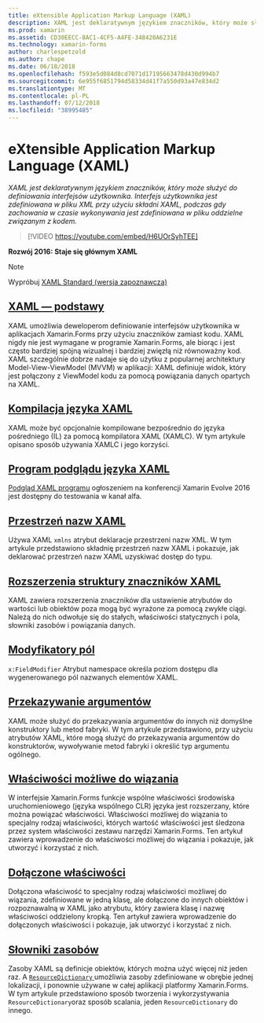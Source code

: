 ```yaml
---
title: eXtensible Application Markup Language (XAML)
description: XAML jest deklaratywnym językiem znaczników, który może służyć do definiowania interfejsów użytkownika. Interfejs użytkownika jest zdefiniowana w pliku XML przy użyciu składni XAML, podczas gdy zachowania w czasie wykonywania jest zdefiniowana w pliku oddzielne związanym z kodem.
ms.prod: xamarin
ms.assetid: CD30EECC-8AC1-4CF5-A4FE-348420A6231E
ms.technology: xamarin-forms
author: charlespetzold
ms.author: chape
ms.date: 06/18/2018
ms.openlocfilehash: f593e5d084d8cd7071d17195663478d430d994b7
ms.sourcegitcommit: 6e955f6851794d58334d41f7a550d93a47e834d2
ms.translationtype: MT
ms.contentlocale: pl-PL
ms.lasthandoff: 07/12/2018
ms.locfileid: "38995485"
---
```

# <a name="extensible-application-markup-language-xaml"></a>eXtensible Application Markup Language (XAML)

_XAML jest deklaratywnym językiem znaczników, który może służyć do definiowania interfejsów użytkownika. Interfejs użytkownika jest zdefiniowana w pliku XML przy użyciu składni XAML, podczas gdy zachowania w czasie wykonywania jest zdefiniowana w pliku oddzielne związanym z kodem._

> [!VIDEO https://youtube.com/embed/H6UOrSyhTEE]

**Rozwój 2016: Staje się głównym XAML**

> [!NOTE]
> Wypróbuj [XAML Standard (wersja zapoznawcza)](standard/index.md)

<a name="xaml" />

## <a name="xaml-basicsxaml-basicsindexmd"></a>[XAML — podstawy](xaml-basics/index.md)

XAML umożliwia deweloperom definiowanie interfejsów użytkownika w aplikacjach Xamarin.Forms przy użyciu znaczników zamiast kodu. XAML nigdy nie jest wymagane w programie Xamarin.Forms, ale biorąc i jest często bardziej spójną wizualnej i bardziej zwięzłą niż równoważny kod. XAML szczególnie dobrze nadaje się do użytku z popularnej architektury Model-View-ViewModel (MVVM) w aplikacji: XAML definiuje widok, który jest połączony z ViewModel kodu za pomocą powiązania danych opartych na XAML.

## <a name="xaml-compilationxamlcmd"></a>[Kompilacja języka XAML](xamlc.md)

XAML może być opcjonalnie kompilowane bezpośrednio do języka pośredniego (IL) za pomocą kompilatora XAML (XAMLC). W tym artykule opisano sposób używania XAMLC i jego korzyści.

## <a name="xaml-previewerxaml-previewermd"></a>[Program podglądu języka XAML](xaml-previewer.md)

[Podgląd XAML programu](~/xamarin-forms/xaml/xaml-previewer.md) ogłoszeniem na konferencji Xamarin Evolve 2016 jest dostępny do testowania w kanał alfa.

## <a name="xaml-namespacesnamespacesmd"></a>[Przestrzeń nazw XAML](namespaces.md)

Używa XAML `xmlns` atrybut deklaracje przestrzeni nazw XML. W tym artykule przedstawiono składnię przestrzeń nazw XAML i pokazuje, jak deklarować przestrzeń nazw XAML uzyskiwać dostęp do typu.

## <a name="xaml-markup-extensionsmarkup-extensionsindexmd"></a>[Rozszerzenia struktury znaczników XAML](markup-extensions/index.md)

XAML zawiera rozszerzenia znaczników dla ustawienie atrybutów do wartości lub obiektów poza mogą być wyrażone za pomocą zwykłe ciągi. Należą do nich odwołuje się do stałych, właściwości statycznych i pola, słowniki zasobów i powiązania danych.

## <a name="field-modifiersfield-modifiersmd"></a>[Modyfikatory pól](field-modifiers.md)

`x:FieldModifier` Atrybut namespace określa poziom dostępu dla wygenerowanego pól nazwanych elementów XAML.

## <a name="passing-argumentspassing-argumentsmd"></a>[Przekazywanie argumentów](passing-arguments.md)

XAML może służyć do przekazywania argumentów do innych niż domyślne konstruktory lub metod fabryki. W tym artykule przedstawiono, przy użyciu atrybutów XAML, które mogą służyć do przekazywania argumentów do konstruktorów, wywoływanie metod fabryki i określić typ argumentu ogólnego.

## <a name="bindable-propertiesbindable-propertiesmd"></a>[Właściwości możliwe do wiązania](bindable-properties.md)

W interfejsie Xamarin.Forms funkcje wspólne właściwości środowiska uruchomieniowego (języka wspólnego CLR) języka jest rozszerzany, które można powiązać właściwości. Właściwości możliwej do wiązania to specjalny rodzaj właściwości, których wartość właściwości jest śledzona przez system właściwości zestawu narzędzi Xamarin.Forms. Ten artykuł zawiera wprowadzenie do właściwości możliwej do wiązania i pokazuje, jak utworzyć i korzystać z nich.

## <a name="attached-propertiesattached-propertiesmd"></a>[Dołączone właściwości](attached-properties.md)

Dołączona właściwość to specjalny rodzaj właściwości możliwej do wiązania, zdefiniowane w jedną klasę, ale dołączone do innych obiektów i rozpoznawalną w XAML jako atrybutu, który zawiera klasę i nazwę właściwości oddzielony kropką. Ten artykuł zawiera wprowadzenie do dołączonych właściwości i pokazuje, jak utworzyć i korzystać z nich.

## <a name="resource-dictionariesresource-dictionariesmd"></a>[Słowniki zasobów](resource-dictionaries.md)

Zasoby XAML są definicje obiektów, których można użyć więcej niż jeden raz. A [ `ResourceDictionary` ](xref:Xamarin.Forms.ResourceDictionary) umożliwia zasoby zdefiniowane w obrębie jednej lokalizacji, i ponownie używane w całej aplikacji platformy Xamarin.Forms. W tym artykule przedstawiono sposób tworzenia i wykorzystywania `ResourceDictionary`oraz sposób scalania, jeden `ResourceDictionary` do innego.
